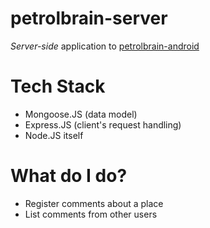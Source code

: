 # petrolbrain-server

_Server-side_ application to [petrolbrain-android](https://github.com/eduardosmatheus/petrolbrain-android) 

# Tech Stack

- Mongoose.JS (data model)
- Express.JS (client's request handling)
- Node.JS itself

# What do I do?

- Register comments about a place
- List comments from other users

